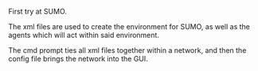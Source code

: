 First try at SUMO.

The xml files are used to create the environment for SUMO, as well as the agents which will act within said environment.

The cmd prompt ties all xml files together within a network, and then the config file brings the network into the GUI.
